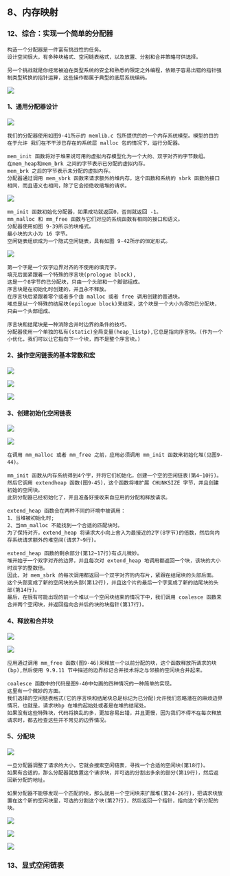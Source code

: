 ## 8、内存映射

### 12、综合：实现一个简单的分配器

```
构造一个分配器是一件富有挑战性的任务。
设计空间很大，有多种块格式、空闲链表格式，以及放置、分割和合并策略可供选择。

另一个挑战就是你经常被迫在类型系统的安全和熟悉的限定之外编程，依赖于容易出错的指针强制类型转换的指针运算，这些操作都属于典型的底层系统编码。
```

![](images09-01-03/01-01.jpg)

#### 1、通用分配器设计

![](images09-01-03/01-02.jpg)

```
我们的分配器使用如图9-41所示的 memlib.c 包所提供的的一个内存系统模型。模型的目的在于允许 我们在不干涉已存在的系统层 malloc 包的情况下，运行分配器。
```

```
mem_init 函数将对于堆来说可用的虚拟内存模型化为一个大的、双字对齐的字节数组。
在mem_heap和mem_brk 之间的字节表示已分配的虚拟内存。
mem_brk 之后的字节表示未分配的虚拟内存。
分配器通过调用 mem_sbrk 函数来请求额外的堆内存，这个函数和系统的 sbrk 函数的接口相同，而且语义也相同，除了它会拒绝收缩堆的请求。
```

![](images09-01-03/01-03.jpg)

```
mm_init 函数初始化分配器，如果成功就返回0，否则就返回 -1。
mm_malloc 和 mm_free 函数与它们对应的系统函数有相同的接口和语义。
分配器使用如图 9-39所示的块格式。
最小块的大小为 16 字节。
空闲链表组织成为一个隐式空闲链表，具有如图 9-42所示的恒定形式。
```

![](images09-01-03/01-04.jpg)

```
第一个字是一个双字边界对齐的不使用的填充字。
填充后面紧跟着一个特殊的序言块(prologue block),
这是一个8字节的已分配块，只由一个头部和一个脚部组成。
序言块是在初始化时创建的，并且永不释放。
在序言块后紧跟着零个或者多个由 malloc 或者 free 调用创建的普通块。
堆总是以一个特殊的结尾块(epilogue block)来结束，这个块是一个大小为零的已分配块，只由一个头部组成。

序言块和结尾块是一种消除合并时边界的条件的技巧。
分配器使用一个单独的私有(static)全局变量(heap_listp),它总是指向序言块。(作为一个小优化，我们可以让它指向下一个块，而不是整个序言块。)
```



#### 2、操作空闲链表的基本常数和宏

![](images09-01-03/01-05.jpg)

![](images09-01-03/01-06.jpg)

![](images09-01-03/01-07.jpg)



#### 3、创建初始化空闲链表

![](images09-01-03/01-08.jpg)

![](images09-01-03/01-09.jpg)

```
在调用 mm_malloc 或者 mm_free 之前，应用必须调用 mm_init 函数来初始化堆(见图9-44)。 
```

```
mm_init 函数从内存系统得到4个字，并将它们初始化，创建一个空的空闲链表(第4~10行)。
然后它调用 extendheap 函数(图9-45)，这个函数将堆扩展 CHUNKSIZE 字节，并且创建初始的空闲块。
此刻分配器已经初始化了，并且准备好接收来自应用的分配和释放请求。
```

```
extend_heap 函数会在两种不同的环境中被调用：
1、当堆被初始化时;
2、当mm_malloc 不能找到一个合适的匹配块时。
为了保持对齐，extend_heap 将请求大小向上舍入为最接近的2字(8字节)的倍数，然后向内存系统请求额外的堆空间(请求7~9行)。
```

```
extend_heap 函数的剩余部分(第12~17行)有点儿微妙。
堆开始于一个双字对齐的边界，并且每次对 extend_heap 地调用都返回一个块，该块的大小时双字的整数倍。
因此，对 mem_sbrk 的每次调用都返回一个双字对齐的内存片，紧跟在结尾块的头部后面。
这个头部变成了新的空闲块的头部(第12行)，并且这个片的最后一个字变成了新的结尾块的头部(第14行)。
最后，在很有可能出现的前一个堆以一个空闲块结束的情况下中，我们调用 coalesce 函数来合并两个空闲块，并返回指向合并后的块的块指针(第17行)。
```



#### 4、释放和合并块

![](images09-01-03/01-10.jpg)

![](images09-01-03/01-11.jpg)

```
应用通过调用 mm_free 函数(图9-46)来释放一个以前分配的块，这个函数释放所请求的块(bp),然后使用 9.9.11 节中描述的边界标记合并技术将之与邻接的空闲块合并起来。
```

```
coalesce 函数中的代码是图9-40中勾画的四种情况的一种简单的实现。
这里有一个微妙的方面。
我们选择的空闲链表格式(它的序言块和结尾块总是标记为已分配)允许我们忽略潜在的麻烦边界情况，也就是，请求块bp 在堆的起始处或者是在堆的结尾处。
如果没有这些特殊块，代码将换乱的多，更加容易出错，并且更慢，因为我们不得不在每次释放请求时，都去检查这些并不常见的边界情况。
```

#### 5、分配块

![](images09-01-03/01-12.jpg)

```
一旦分配器调整了请求的大小，它就会搜索空闲链表，寻找一个合适的空闲块(第18行)。
如果有合适的，那么分配器就放置这个请求块，并可选的分割出多余的部分(第19行)，然后返回新分配的地址。
```

```
如果分配器不能够发现一个匹配的块，那么就用一个空闲块来扩展堆(第24-26行)，把请求块放置在这个新的空闲块里，可选的分割这个块(第27行)，然后返回一个指针，指向这个新分配的块。
```

![](images09-01-03/01-13.jpg)

![](images09-01-03/01-14.jpg)

![](images09-01-03/01-15.jpg)



### 13、显式空闲链表

